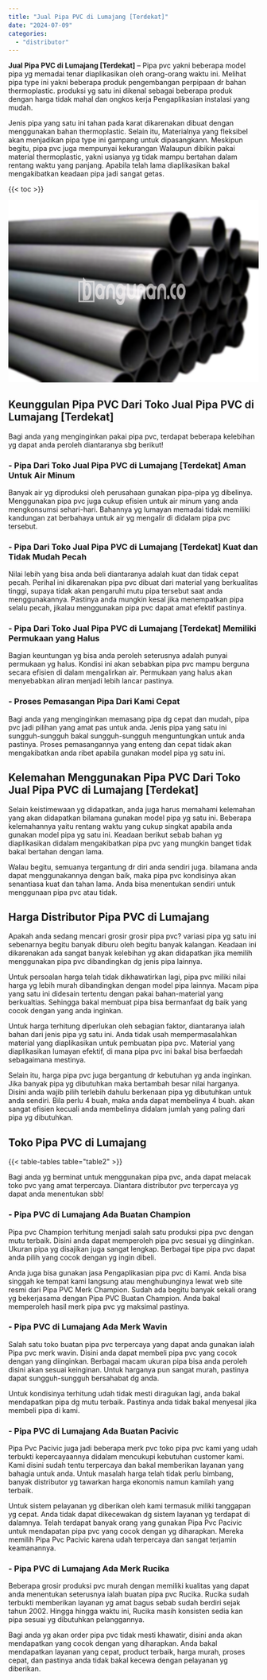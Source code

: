 ```yaml
---
title: "Jual Pipa PVC di Lumajang [Terdekat]"
date: "2024-07-09"
categories: 
  - "distributor"
---
```


**Jual Pipa PVC di Lumajang \[Terdekat\]** – Pipa pvc yakni beberapa model pipa yg memadai tenar diaplikasikan oleh orang-orang waktu ini. Melihat pipa type ini yakni beberapa produk pengembangan perpipaan dr bahan thermoplastic. produksi yg satu ini dikenal sebagai beberapa produk dengan harga tidak mahal dan ongkos kerja Pengaplikasian instalasi yang mudah.

Jenis pipa yang satu ini tahan pada karat dikarenakan dibuat dengan menggunakan bahan thermoplastic. Selain itu, Materialnya yang fleksibel akan menjadikan pipa type ini gampang untuk dipasangkann. Meskipun begitu, pipa pvc juga mempunyai kekurangan Walaupun dibikin pakai material thermoplastic, yakni usianya yg tidak mampu bertahan dalam rentang waktu yang panjang. Apabila telah lama diaplikasikan bakal mengakibatkan keadaan pipa jadi sangat getas.

{{< toc >}}

![Jual Pipa PVC di Lumajang [Terdekat]](/images/jaul-pipa-pvc-41.png)

## Keunggulan Pipa PVC Dari Toko Jual Pipa PVC di Lumajang \[Terdekat\]

Bagi anda yang menginginkan pakai pipa pvc, terdapat beberapa kelebihan yg dapat anda peroleh diantaranya sbg berikut!

### \- Pipa Dari Toko Jual Pipa PVC di Lumajang \[Terdekat\] Aman Untuk Air Minum

Banyak air yg diproduksi oleh perusahaan gunakan pipa-pipa yg dibelinya. Menggunakan pipa pvc juga cukup efisien untuk air minum yang anda mengkonsumsi sehari-hari. Bahannya yg lumayan memadai tidak memiliki kandungan zat berbahaya untuk air yg mengalir di didalam pipa pvc tersebut.

### \- Pipa Dari Toko Jual Pipa PVC di Lumajang \[Terdekat\] Kuat dan Tidak Mudah Pecah

Nilai lebih yang bisa anda beli diantaranya adalah kuat dan tidak cepat pecah. Perihal ini dikarenakan pipa pvc dibuat dari material yang berkualitas tinggi, supaya tidak akan pengaruhi mutu pipa tersebut saat anda menggunakannya. Pastinya anda mungkin kesal jika menempatkan pipa selalu pecah, jikalau menggunakan pipa pvc dapat amat efektif pastinya.

### \- Pipa Dari Toko Jual Pipa PVC di Lumajang \[Terdekat\] Memiliki Permukaan yang Halus

Bagian keuntungan yg bisa anda peroleh seterusnya adalah punyai permukaan yg halus. Kondisi ini akan sebabkan pipa pvc mampu berguna secara efisien di dalam mengalirkan air. Permukaan yang halus akan menyebabkan aliran menjadi lebih lancar pastinya.

### \- Proses Pemasangan Pipa Dari Kami Cepat

Bagi anda yang menginginkan memasang pipa dg cepat dan mudah, pipa pvc jadi pilihan yang amat pas untuk anda. Jenis pipa yang satu ini sungguh-sungguh bakal sungguh-sungguh menguntungkan untuk anda pastinya. Proses pemasangannya yang enteng dan cepat tidak akan mengakibatkan anda ribet apabila gunakan model pipa yg satu ini.

## Kelemahan Menggunakan Pipa PVC Dari Toko Jual Pipa PVC di Lumajang \[Terdekat\]

Selain keistimewaan yg didapatkan, anda juga harus memahami kelemahan yang akan didapatkan bilamana gunakan model pipa yg satu ini. Beberapa kelemahannya yaitu rentang waktu yang cukup singkat apabila anda gunakan model pipa yg satu ini. Keadaan berikut sebab bahan yg diaplikasikan didalam mengakibatkan pipa pvc yang mungkin banget tidak bakal bertahan dengan lama.

Walau begitu, semuanya tergantung dr diri anda sendiri juga. bilamana anda dapat menggunakannya dengan baik, maka pipa pvc kondisinya akan senantiasa kuat dan tahan lama. Anda bisa menentukan sendiri untuk menggunaan pipa pvc atau tidak.

## Harga Distributor Pipa PVC di Lumajang

Apakah anda sedang mencari grosir grosir pipa pvc? variasi pipa yg satu ini sebenarnya begitu banyak diburu oleh begitu banyak kalangan. Keadaan ini dikarenakan ada sangat banyak kelebihan yg akan didapatkan jika memilih menggunakan pipa pvc dibandingkan dg jenis pipa lainnya.

Untuk persoalan harga telah tidak dikhawatirkan lagi, pipa pvc miliki nilai harga yg lebih murah dibandingkan dengan model pipa lainnya. Macam pipa yang satu ini didesain tertentu dengan pakai bahan-material yang berkualtias. Sehingga bakal membuat pipa bisa bermanfaat dg baik yang cocok dengan yang anda inginkan.

Untuk harga terhitung diperlukan oleh sebagian faktor, diantaranya ialah bahan dari jenis pipa yg satu ini. Anda tidak usah mempermasalahkan material yang diaplikasikan untuk pembuatan pipa pvc. Material yang diaplikasikan lumayan efektif, di mana pipa pvc ini bakal bisa berfaedah sebagaimana mestinya.

Selain itu, harga pipa pvc juga bergantung dr kebutuhan yg anda inginkan. Jika banyak pipa yg dibutuhkan maka bertambah besar nilai harganya. Disini anda wajib pilih terlebih dahulu berkenaan pipa yg dibutuhkan untuk anda sendiri. Bila perlu 4 buah, maka anda dapat membelinya 4 buah. akan sangat efisien kecuali anda membelinya didalam jumlah yang paling dari pipa yg dibutuhkan.

## Toko Pipa PVC di Lumajang

{{< table-tables table="table2" >}}

Bagi anda yg berminat untuk menggunakan pipa pvc, anda dapat melacak toko pvc yang amat terpercaya. Diantara distributor pvc terpercaya yg dapat anda menentukan sbb!

### \- Pipa PVC di Lumajang Ada Buatan Champion

Pipa pvc Champion terhitung menjadi salah satu produksi pipa pvc dengan mutu terbaik. Disini anda dapat memperoleh pipa pvc sesuai yg diinginkan. Ukuran pipa yg disajikan juga sangat lengkap. Berbagai tipe pipa pvc dapat anda pilih yang cocok dengan yg ingin dibeli.

Anda juga bisa gunakan jasa Pengaplikasian pipa pvc di Kami. Anda bisa singgah ke tempat kami langsung atau menghubunginya lewat web site resmi dari Pipa PVC Merk Champion. Sudah ada begitu banyak sekali orang yg bekerjasama dengan Pipa PVC Buatan Champion. Anda bakal memperoleh hasil merk pipa pvc yg maksimal pastinya.

### \- Pipa PVC di Lumajang Ada Merk Wavin

Salah satu toko buatan pipa pvc terpercaya yang dapat anda gunakan ialah Pipa pvc merk wavin. Disini anda dapat membeli pipa pvc yang cocok dengan yang diinginkan. Berbagai macam ukuran pipa bisa anda peroleh disini akan sesuai keinginan. Untuk harganya pun sangat murah, pastinya dapat sungguh-sungguh bersahabat dg anda.

Untuk kondisinya terhitung udah tidak mesti diragukan lagi, anda bakal mendapatkan pipa dg mutu terbaik. Pastinya anda tidak bakal menyesal jika membeli pipa di kami.

### \- Pipa PVC di Lumajang Ada Buatan Pacivic

Pipa Pvc Pacivic juga jadi beberapa merk pvc toko pipa pvc kami yang udah terbukti kepercayaannya didalam mencukupi kebutuhan customer kami. Kami disini sudah tentu terpercaya dan bakal memberikan layanan yang bahagia untuk anda. Untuk masalah harga telah tidak perlu bimbang, banyak distributor yg tawarkan harga ekonomis namun kamilah yang terbaik.

Untuk sistem pelayanan yg diberikan oleh kami termasuk miliki tanggapan yg cepat. Anda tidak dapat dikecewakan dg sistem layanan yg terdapat di dalamnya. Telah terdapat banyak orang yang gunakan Pipa Pvc Pacivic untuk mendapatan pipa pvc yang cocok dengan yg diharapkan. Mereka memilih Pipa Pvc Pacivic karena udah terpercaya dan sangat terjamin keamanannya.

### \- Pipa PVC di Lumajang Ada Merk Rucika

Beberapa grosir produksi pvc murah dengan memiliki kualitas yang dapat anda menentukan seterusnya ialah buatan pipa pvc Rucika. Rucika sudah terbukti memberikan layanan yg amat bagus sebab sudah berdiri sejak tahun 2002. Hingga hingga waktu ini, Rucika masih konsisten sedia kan pipa sesuai yg dibutuhkan pelanggannya.

Bagi anda yg akan order pipa pvc tidak mesti khawatir, disini anda akan mendapatkan yang cocok dengan yang diharapkan. Anda bakal mendapatkan layanan yang cepat, product terbaik, harga murah, proses cepat, dan pastinya anda tidak bakal kecewa dengan pelayanan yg diberikan.
